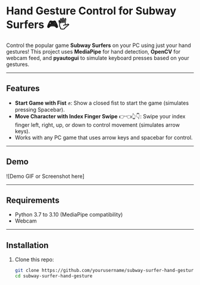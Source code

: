 # Hand Gesture Control for Subway Surfers 🎮🖐️

Control the popular game **Subway Surfers** on your PC using just your hand gestures! This project uses **MediaPipe** for hand detection, **OpenCV** for webcam feed, and **pyautogui** to simulate keyboard presses based on your gestures.

---

## Features

- **Start Game with Fist** ✊: Show a closed fist to start the game (simulates pressing Spacebar).
- **Move Character with Index Finger Swipe** 👉👈👆👇: Swipe your index finger left, right, up, or down to control movement (simulates arrow keys).
- Works with any PC game that uses arrow keys and spacebar for control.
  
---

## Demo

![Demo GIF or Screenshot here]

---

## Requirements

- Python 3.7 to 3.10 (MediaPipe compatibility)
- Webcam

---

## Installation

1. Clone this repo:
   ```bash
   git clone https://github.com/yourusername/subway-surfer-hand-gesture.git
   cd subway-surfer-hand-gesture
